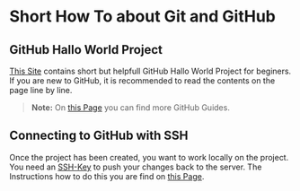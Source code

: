 # Short How To about Git and GitHub

## GitHub Hallo World Project

[This Site][1] contains short but helpfull GitHub Hallo World Project for beginers. 
If you are new to GitHub, it is recommended to read the contents on the page line by line.

>**Note:** On [this Page][2] you can find more GitHub Guides.

## Connecting to GitHub with SSH

Once the project has been created, you want to work locally on the project. You need an [SSH-Key][3] to push your changes back to the server. The Instructions how to do this you are find on [this Page][4].



[1]: https://guides.github.com/activities/hello-world/
[2]: https://guides.github.com/
[3]: https://de.wikipedia.org/wiki/Secure_Shell
[4]: https://help.github.com/articles/connecting-to-github-with-ssh/
